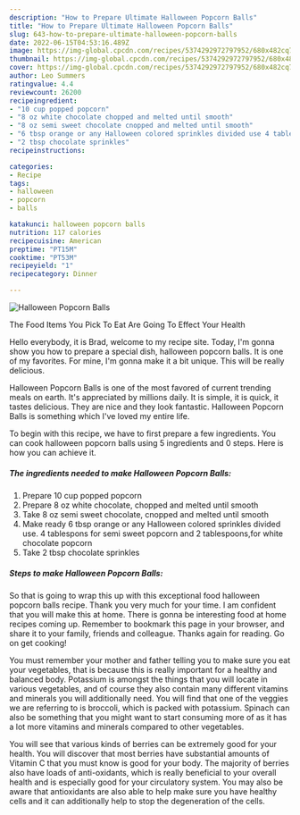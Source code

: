 ```yaml
---
description: "How to Prepare Ultimate Halloween Popcorn Balls"
title: "How to Prepare Ultimate Halloween Popcorn Balls"
slug: 643-how-to-prepare-ultimate-halloween-popcorn-balls
date: 2022-06-15T04:53:16.489Z
image: https://img-global.cpcdn.com/recipes/5374292972797952/680x482cq70/halloween-popcorn-balls-recipe-main-photo.jpg
thumbnail: https://img-global.cpcdn.com/recipes/5374292972797952/680x482cq70/halloween-popcorn-balls-recipe-main-photo.jpg
cover: https://img-global.cpcdn.com/recipes/5374292972797952/680x482cq70/halloween-popcorn-balls-recipe-main-photo.jpg
author: Leo Summers
ratingvalue: 4.4
reviewcount: 26200
recipeingredient:
- "10 cup popped popcorn"
- "8 oz white chocolate chopped and melted until smooth"
- "8 oz semi sweet chocolate cnopped and melted until smooth"
- "6 tbsp orange or any Halloween colored sprinkles divided use 4 tablespons for semi sweet popcorn and 2 tablespoonsfor white chocolate popcorn"
- "2 tbsp chocolate sprinkles"
recipeinstructions:

categories:
- Recipe
tags:
- halloween
- popcorn
- balls

katakunci: halloween popcorn balls 
nutrition: 117 calories
recipecuisine: American
preptime: "PT15M"
cooktime: "PT53M"
recipeyield: "1"
recipecategory: Dinner

---
```



![Halloween Popcorn Balls](https://img-global.cpcdn.com/recipes/5374292972797952/680x482cq70/halloween-popcorn-balls-recipe-main-photo.jpg)

The Food Items You Pick To Eat Are Going To Effect Your Health

Hello everybody, it is Brad, welcome to my recipe site. Today, I'm gonna show you how to prepare a special dish, halloween popcorn balls. It is one of my favorites. For mine, I'm gonna make it a bit unique. This will be really delicious.

Halloween Popcorn Balls is one of the most favored of current trending meals on earth. It's appreciated by millions daily. It is simple, it is quick, it tastes delicious. They are nice and they look fantastic. Halloween Popcorn Balls is something which I've loved my entire life.




To begin with this recipe, we have to first prepare a few ingredients. You can cook halloween popcorn balls using 5 ingredients and 0 steps. Here is how you can achieve it.

<!--inarticleads1-->

##### The ingredients needed to make Halloween Popcorn Balls:

1. Prepare 10 cup popped popcorn
1. Prepare 8 oz white chocolate, chopped and melted until smooth
1. Take 8 oz semi sweet chocolate, cnopped and melted until smooth
1. Make ready 6 tbsp orange or any Halloween colored sprinkles divided use. 4 tablespons for semi sweet popcorn and 2 tablespoons,for white chocolate popcorn
1. Take 2 tbsp chocolate sprinkles




<!--inarticleads2-->

##### Steps to make Halloween Popcorn Balls:





So that is going to wrap this up with this exceptional food halloween popcorn balls recipe. Thank you very much for your time. I am confident that you will make this at home. There is gonna be interesting food at home recipes coming up. Remember to bookmark this page in your browser, and share it to your family, friends and colleague. Thanks again for reading. Go on get cooking!

You must remember your mother and father telling you to make sure you eat your vegetables, that is because this is really important for a healthy and balanced body. Potassium is amongst the things that you will locate in various vegetables, and of course they also contain many different vitamins and minerals you will additionally need. You will find that one of the veggies we are referring to is broccoli, which is packed with potassium. Spinach can also be something that you might want to start consuming more of as it has a lot more vitamins and minerals compared to other vegetables.

You will see that various kinds of berries can be extremely good for your health. You will discover that most berries have substantial amounts of Vitamin C that you must know is good for your body. The majority of berries also have loads of anti-oxidants, which is really beneficial to your overall health and is especially good for your circulatory system. You may also be aware that antioxidants are also able to help make sure you have healthy cells and it can additionally help to stop the degeneration of the cells.
